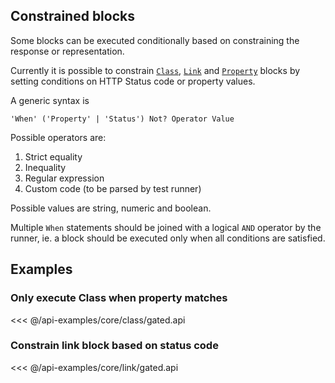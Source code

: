 ## Constrained blocks

Some blocks can be executed conditionally based on constraining the
response or representation.

Currently it is possible to constrain [`Class`](../dsl/core/class), [`Link`](../dsl/core/link) and
[`Property`](../dsl/core/property) blocks by setting conditions on HTTP Status code
or property values.

A generic syntax is

```
'When' ('Property' | 'Status') Not? Operator Value 
```

Possible operators are:

1. Strict equality
1. Inequality
1. Regular expression
1. Custom code (to be parsed by test runner)

Possible values are string, numeric and boolean.

Multiple `When` statements should be joined with a logical `AND` operator
by the runner, ie. a block should be executed only when all conditions are
satisfied.

## Examples

### Only execute Class when property matches

<<< @/api-examples/core/class/gated.api

### Constrain link block based on status code

<<< @/api-examples/core/link/gated.api
